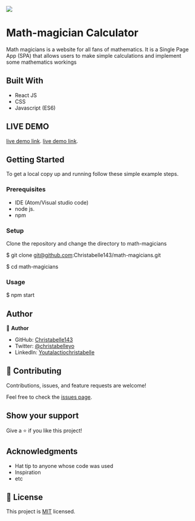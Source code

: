 ![](https://img.shields.io/badge/Microverse-blueviolet)

# Math-magician Calculator

Math magicians is a website for all fans of mathematics. It is a Single Page App (SPA) that allows users to make simple calculations and implement some mathematics workings

## Built With

- React JS
- CSS
- Javascript (ES6)
## LIVE DEMO
[live demo link](https://math-magicians-christabelle143.netlify.app/).
[live demo link](https://math-magicians-christabelle143.herokuapp.com/).

## Getting Started

To get a local copy up and running follow these simple example steps.

### Prerequisites
- IDE (Atom/Visual studio code)
- node js.
- npm

### Setup
Clone the repository and change the directory to math-magicians

  $ git clone git@github.com:Christabelle143/math-magicians.git

  $ cd math-magicians

### Usage
  $ npm start

## Author

👤 **Author**

- GitHub: [Christabelle143](https://github.com/Christabelle143)
- Twitter: [@christabelleyo](https://twitter.com/christabelleyo)
- LinkedIn: [Youtalactiochristabelle](https://linkedin.com/in/YoutaLactioChristabelle)


## 🤝 Contributing

Contributions, issues, and feature requests are welcome!

Feel free to check the [issues page](../../issues/).

## Show your support

Give a ⭐️ if you like this project!

## Acknowledgments

- Hat tip to anyone whose code was used
- Inspiration
- etc

## 📝 License

This project is [MIT](./MIT.md) licensed.

